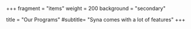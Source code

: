 +++
fragment = "items" 
weight = 200
background = "secondary"

title = "Our Programs"
#subtitle= "Syna comes with a lot of features"
+++
